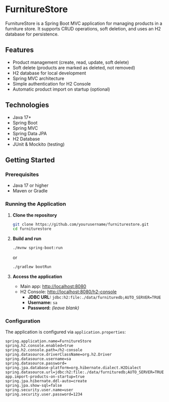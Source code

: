 # FurnitureStore

FurnitureStore is a Spring Boot MVC application for managing products in a furniture store.
It supports CRUD operations, soft deletion, and uses an H2 database for persistence.

## Features

- Product management (create, read, update, soft delete)
- Soft delete (products are marked as deleted, not removed)
- H2 database for local development
- Spring MVC architecture
- Simple authentication for H2 Console
- Automatic product import on startup (optional)

## Technologies

- Java 17+
- Spring Boot
- Spring MVC
- Spring Data JPA
- H2 Database
- JUnit & Mockito (testing)

## Getting Started

### Prerequisites

- Java 17 or higher
- Maven or Gradle

### Running the Application

1. **Clone the repository**
    ```bash
    git clone https://github.com/yourusername/furniturestore.git
    cd furniturestore
    ```

2. **Build and run**
    ```bash
    ./mvnw spring-boot:run
    ```
   or
    ```bash
    ./gradlew bootRun
    ```

3. **Access the application**
    - Main app: [http://localhost:8080](http://localhost:8080)
    - H2 Console: [http://localhost:8080/h2-console](http://localhost:8080/h2-console)
        - **JDBC URL:** `jdbc:h2:file:./data/furnituredb;AUTO_SERVER=TRUE`
        - **Username:** `sa`
        - **Password:** *(leave blank)*

### Configuration

The application is configured via `application.properties`:

```properties
spring.application.name=FurnitureStore
spring.h2.console.enabled=true
spring.h2.console.path=/h2-console
spring.datasource.driverClassName=org.h2.Driver
spring.datasource.username=sa
spring.datasource.password=
spring.jpa.database-platform=org.hibernate.dialect.H2Dialect
spring.datasource.url=jdbc:h2:file:./data/furnituredb;AUTO_SERVER=TRUE
app.import-products-on-startup=true
spring.jpa.hibernate.ddl-auto=create
spring.jpa.show-sql=false
spring.security.user.name=user
spring.security.user.password=1234
